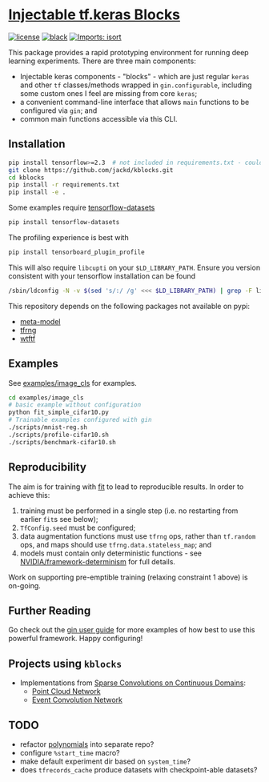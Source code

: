 [Injectable tf.keras Blocks](https://github.com/jackd/kblocks)
===
[![license](https://img.shields.io/badge/license-MIT-green)](LICENSE)
[![black](https://img.shields.io/badge/code%20style-black-000000.svg)](https://github.com/psf/black)
[![Imports: isort](https://img.shields.io/badge/%20imports-isort-%231674b1?style=flat&labelColor=ef8336)](https://pycqa.github.io/isort/)

This package provides a rapid prototyping environment for running deep learning experiments. There are three main components:

- Injectable keras components - "blocks" - which are just regular `keras` and other `tf` classes/methods wrapped in `gin.configurable`, including some custom ones I feel are missing from core `keras`;
- a convenient command-line interface that allows `main` functions to be configured via `gin`; and
- common main functions accessible via this CLI.

## Installation

```bash
pip install tensorflow>=2.3  # not included in requirements.txt - could be tf-nightly
git clone https://github.com/jackd/kblocks.git
cd kblocks
pip install -r requirements.txt
pip install -e .
```

Some examples require [tensorflow-datasets](https://github.com/tensorflow/datasets)

```bash
pip install tensorflow-datasets
```

The profiling experience is best with

```bash
pip install tensorboard_plugin_profile
```

This will also require `libcupti` on your `$LD_LIBRARY_PATH`. Ensure you version consistent with your tensorflow installation can be found

```bash
/sbin/ldconfig -N -v $(sed 's/:/ /g' <<< $LD_LIBRARY_PATH) | grep -F libcupti
```

This repository depends on the following packages not available on pypi:

- [meta-model](https://github.com/jackd/meta-model)
- [tfrng](https://github.com/jackd/tfrng)
- [wtftf](https://github.com/jackd/wtftf)

## Examples

See [examples/image_cls](examples/image_cls) for examples.

```bash
cd examples/image_cls
# basic example without configuration
python fit_simple_cifar10.py
# Trainable examples configured with gin
./scripts/mnist-reg.sh
./scripts/profile-cifar10.sh
./scripts/benchmark-cifar10.sh
```

## Reproducibility

The aim is for training with [fit](kblocks/models/fit.py) to lead to reproducible results. In order to achieve this:

1. training must be performed in a single step (i.e. no restarting from earlier `fit`s see below);
2. `TfConfig.seed` must be configured;
3. data augmentation functions must use `tfrng` ops, rather than `tf.random` ops, and maps should use `tfrng.data.stateless_map`; and
4. models must contain only deterministic functions - see [NVIDIA/framework-determinism](https://github.com/NVIDIA/framework-determinism) for full details.

Work on supporting pre-emptible training (relaxing constraint 1 above) is on-going.

## Further Reading

Go check out the [gin user guide](https://github.com/google/gin-config/blob/master/docs/index.md) for more examples of how best to use this powerful framework. Happy configuring!

## Projects using `kblocks`

- Implementations from [Sparse Convolutions on Continuous Domains](https://github.com/jackd/sccd.git):
  - [Point Cloud Network](https://github.com/jackd/pcn.git)
  - [Event Convolution Network](https://github.com/jackd/ecn.git)

## TODO

- refactor [polynomials](kblocks/ops/polynomials) into separate repo?
- configure `%start_time` macro?
- make default experiment dir based on `system_time`?
- does `tfrecords_cache` produce datasets with checkpoint-able datasets?
